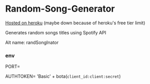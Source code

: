 # Random-Song-Generator
[Hosted on heroku](https://random-song-generator-akp.herokuapp.com/) (maybe down because of heroku's free tier limit)

Generates random songs titles using Spotify API

Alt name: randSongInator

### env
PORT=

AUTHTOKEN= 'Basic' + bota(`client_id:client:secret`)
